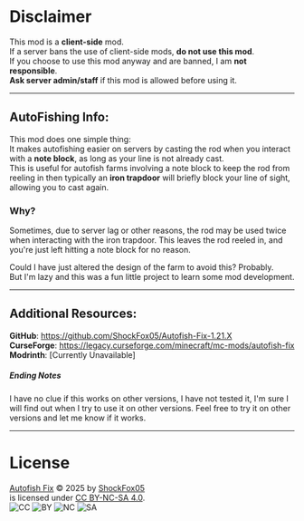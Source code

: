 # **Disclaimer**
This mod is a **client-side** mod.  
If a server bans the use of client-side mods, **do not use this mod**.  
If you choose to use this mod anyway and are banned, I am **not responsible**.  
**Ask server admin/staff** if this mod is allowed before using it.

---

## AutoFishing Info:
This mod does one simple thing:  
It makes autofishing easier on servers by casting the rod when you interact with a **note block**, as long as your line 
is not already cast.  
This is useful for autofish farms involving a note block to keep the rod from reeling in then 
typically an **iron trapdoor** will briefly block your line of sight, allowing you to cast again.

###  Why?
Sometimes, due to server lag or other reasons, the rod may be used twice when interacting with the iron trapdoor. This 
leaves the rod reeled in, and you're just left hitting a note block for no reason.  

Could I have just altered the design of the farm to avoid this? Probably.  
But I'm lazy and this was a fun little project to learn some mod development.

---

## Additional Resources: 

**GitHub**: https://github.com/ShockFox05/Autofish-Fix-1.21.X  
**CurseForge**: https://legacy.curseforge.com/minecraft/mc-mods/autofish-fix  
**Modrinth**: [Currently Unavailable]

##### Ending Notes
I have no clue if this works on other versions, I have not tested it, I'm sure I will find out when I try to use it on
other versions. Feel free to try it on other versions and let me know if it works.

---

# License

[Autofish Fix](https://github.com/ShockFox05/Autofish-Fix-1.21.X) © 2025 by [ShockFox05](https://github.com/ShockFox05)  
is licensed under [CC BY-NC-SA 4.0](https://creativecommons.org/licenses/by-nc-sa/4.0/).  
![CC](https://mirrors.creativecommons.org/presskit/icons/cc.svg)
![BY](https://mirrors.creativecommons.org/presskit/icons/by.svg)
![NC](https://mirrors.creativecommons.org/presskit/icons/nc.svg)
![SA](https://mirrors.creativecommons.org/presskit/icons/sa.svg)
